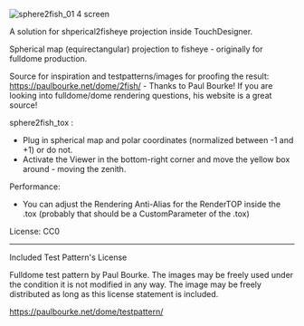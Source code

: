 ![sphere2fish_01 4 screen](https://github.com/user-attachments/assets/cc4931ad-4224-4ae9-bc43-dbe696f41df1)


A solution for shperical2fisheye projection inside TouchDesigner.

Spherical map (equirectangular) projection to fisheye - originally for fulldome production.

Source for inspiration and testpatterns/images for proofing the result:
https://paulbourke.net/dome/2fish/ - Thanks to Paul Bourke! If you are looking into fulldome/dome rendering questions, his website is a great source!

sphere2fish_tox : 
- Plug in spherical map and polar coordinates (normalized between -1 and +1) or do not. 
- Activate the Viewer in the bottom-right corner and move the yellow box around - moving the zenith.

Performance:
- You can adjust the Rendering Anti-Alias for the RenderTOP inside the .tox (probably that should be a CustomParameter of the .tox)

License:
CC0

----

Included Test Pattern's License

Fulldome test pattern by Paul Bourke. The images may be freely used under the condition it is not modified in any way. The image may be freely distributed as long as this license statement is included.

https://paulbourke.net/dome/testpattern/



